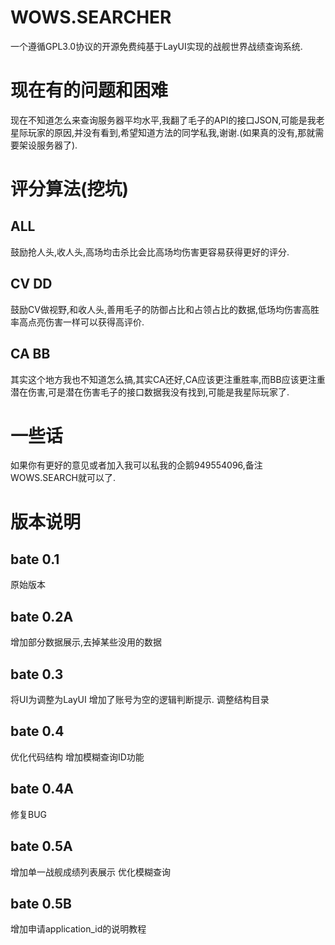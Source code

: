 # WOWS.SEARCHER
一个遵循GPL3.0协议的开源免费纯基于LayUI实现的战舰世界战绩查询系统.

# 现在有的问题和困难
现在不知道怎么来查询服务器平均水平,我翻了毛子的API的接口JSON,可能是我老星际玩家的原因,并没有看到,希望知道方法的同学私我,谢谢.(如果真的没有,那就需要架设服务器了).
# 评分算法(挖坑)
## ALL
鼓励抢人头,收人头,高场均击杀比会比高场均伤害更容易获得更好的评分.
## CV DD
鼓励CV做视野,和收人头,善用毛子的防御占比和占领占比的数据,低场均伤害高胜率高点亮伤害一样可以获得高评价.
## CA BB
其实这个地方我也不知道怎么搞,其实CA还好,CA应该更注重胜率,而BB应该更注重潜在伤害,可是潜在伤害毛子的接口数据我没有找到,可能是我星际玩家了.

# 一些话
如果你有更好的意见或者加入我可以私我的企鹅949554096,备注WOWS.SEARCH就可以了.

# 版本说明
## bate 0.1
原始版本

## bate 0.2A
增加部分数据展示,去掉某些没用的数据

## bate 0.3

将UI为调整为LayUI
增加了账号为空的逻辑判断提示.
调整结构目录

## bate 0.4 

优化代码结构
增加模糊查询ID功能

## bate 0.4A 

修复BUG

## bate 0.5A 

增加单一战舰成绩列表展示
优化模糊查询

## bate 0.5B

增加申请application_id的说明教程
